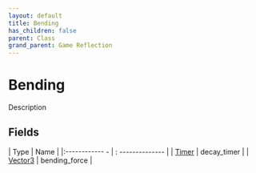 ```yaml
---
layout: default
title: Bending
has_children: false
parent: Class
grand_parent: Game Reflection
---
```

# Bending
Description 

## Fields
| Type | Name |
|:------------ - | : -------------- |
| [Timer](game-reflection/classes/timer.md) | decay_timer |
| [Vector3](game-reflection/classes/vector3.md) | bending_force |
